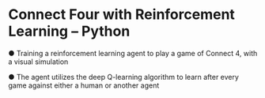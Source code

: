 # Connect Four with Reinforcement Learning – Python
● Training a reinforcement learning agent to play a game of Connect 4, with a visual simulation

● The agent utilizes the deep Q-learning algorithm to learn after every game against either a human or another agent
